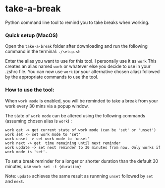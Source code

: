 # take-a-break

Python command line tool to remind you to take breaks when working.

### Quick setup (MacOS)

Open the `take-a-break` folder after downloading and run the following command in the terminal: `./setup.sh`

Enter the alias you want to use for this tool. I personally use it as `work`
This creates an alias named `work` or whatever else you decide to use in your .zshrc file. You can now use `work` (or your alternative chosen alias) followed by the appropriate commands to use the tool.

### How to use the tool:

When `work mode` is enabled, you will be reminded to take a break from your work every 30 mins via a popup window.

The state of `work mode` can be altered using the following commands (assuming chosen alias is `work`) :

```
work get -> get current state of work mode (can be 'set' or 'unset')
work set -> set work mode to 'set'
work unset -> set work mode to 'unset'
work next -> get  time remaining until next reminder
work update -> set next reminder to 30 minutes from now. Only works if work mode is 'set'.
```

To set a break reminder for a longer or shorter duration than the default 30 minutes, use `work set -t {duration}`

Note: `update` achieves the same result as runnning `unset` followed by `set` and `next`.
